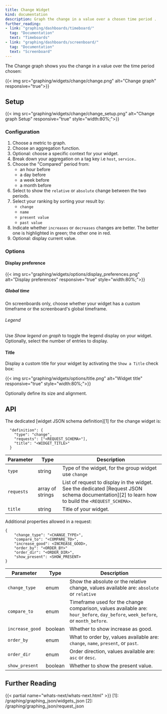 ```yaml
---
title: Change Widget
kind: documentation
description: Graph the change in a value over a chosen time period .
further_reading:
- link: "graphing/dashboards/timeboard/"
  tag: "Documentation"
  text: "Timeboards"
- link: "graphing/dashboards/screenboard/"
  tag: "Documentation"
  text: "Screenboard"
---
```

The Change graph shows you the change in a value over the time period chosen:

{{< img src="graphing/widgets/change/change.png" alt="Change graph" responsive="true">}}

## Setup

{{< img src="graphing/widgets/change/change_setup.png" alt="Change graph Setup" responsive="true" style="width:80%;">}}

### Configuration

1. Choose a metric to graph. 
2. Choose an aggregation function.
3. Optional: choose a specific context for your widget.
4. Break down your aggregation on a tag key i.e `host`, `service`..
5. Choose the "Compared" period from:
    * an hour before
    * a day before
    * a week before
    * a month before
6. Select to show the `relative` or `absolute` change between the two periods.
7. Select your ranking by sorting your result by:
    * `change`
    * `name`
    * `present value`
    * `past value`
8. Indicate whether `increases` or `decreases` changes are better. The better one is highlighted in green; the other one in red.
9. Optional: display current value.

### Options
#### Display preference 

{{< img src="graphing/widgets/options/display_preferences.png" alt="Display preferences" responsive="true" style="width:80%;">}}

##### Global time

On screenboards only, choose whether your widget has a custom timeframe or the screenboard's global timeframe.

###### Legend

Use *Show legend on graph* to toggle the legend display on your widget. Optionally, select the number of entries to display.

#### Title

Display a custom title for your widget by activating the `Show a Title` check box:

{{< img src="graphing/widgets/options/title.png" alt="Widget title" responsive="true" style="width:80%;">}}

Optionally define its size and alignment.

## API

The dedicated [widget JSON schema definition][1] for the change widget is: 

```
  "definition": {
    "type": "change",
    "requests": ["<REQUEST_SCHEMA>"],
    "title": "<WIDGET_TITLE>"
  }
```

| Parameter  | Type             | Description                                                                                                                                                                         |
| ------     | -----            | --------                                                                                                                                                                            |
| `type`     | string           | Type of the widget, for the group widget use `change`                                                                                                                               |
| `requests` | array of strings | List of request to display in the widget. See the dedicated [Request JSON schema documentation][2] to learn how to build the `<REQUEST_SCHEMA>`. |
| `title`    | string           | Title of your widget.                                                                                                                                                               |

Additional properties allowed in a request:

```
{
    "change_type": "<CHANGE_TYPE>",
    "compare_to": "<COMPARE_TO>",
    "increase_good": <INCREASE_GOOD>,
    "order_by": "<ORDER_BY>"
    "order_dir": "<ORDER_DIR>",
    "show_present": <SHOW_PRESENT>
}
```

| Parameter       | Type    | Description                                                                                                                    |
| ------          | -----   | --------                                                                                                                       |
| `change_type`   | enum    | Show the absolute or the relative change, values available are: `absolute` or `relative`                                       |
| `compare_to`    | enum    | Timeframe used for the change comparison, values available are: `hour_before`, `day_before`, `week_before`, or `month_before`. |
| `increase_good` | boolean | Whether to show increase as good.                                                                                              |
| `order_by`      | enum    | What to order by, values available are: `change`, `name`, `present`, or `past`.                                                |
| `order_dir`     | enum    | Order direction, values available are: `asc` or `desc`.                                                                        |
| `show_present`  | boolean | Whether to show the present value.                                                                                             |
## Further Reading

{{< partial name="whats-next/whats-next.html" >}}
[1]: /graphing/graphing_json/widgets_json
[2]: /graphing/graphing_json/request_json
